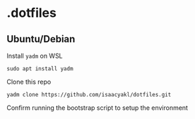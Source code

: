 # .dotfiles

## Ubuntu/Debian

Install `yadm` on WSL

```shell
sudo apt install yadm
```

Clone this repo

```shell
yadm clone https://github.com/isaacyakl/dotfiles.git
```

Confirm running the bootstrap script to setup the environment
